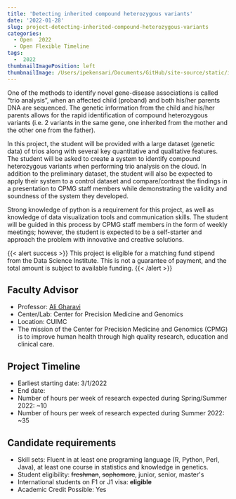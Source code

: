 ```yaml
---
title: 'Detecting inherited compound heterozygous variants'
date: '2022-01-28'
slug: project-detecting-inherited-compound-heterozygous-variants
categories:
  - Open  2022 
  - Open Flexible Timeline
tags:
  -  2022
thumbnailImagePosition: left
thumbnailImage: /Users/ipekensari/Documents/GitHub/site-source/static/img/construction.png
---
```

One of the methods to identify novel gene-disease associations is called “trio analysis”, when an affected child (proband) and both his/her parents DNA are sequenced. The genetic information from the child and his/her parents allows for the rapid identification of compound heterozygous variants (i.e. 2 variants in the same gene, one inherited from the mother and the other one from the father).

<!--more-->


In this project, the student will be provided with a large dataset (genetic data) of trios along with several key quantitative and qualitative features. The student will be asked to create a system to identify compound heterozygous variants when performing trio analysis on the cloud. In addition to the preliminary dataset, the student will also be expected to apply their system to a control dataset and compare/contrast the findings in a presentation to CPMG staff members while demonstrating the validity and soundness of the system they developed.

Strong knowledge of python is a requirement for this project, as well as knowledge of data visualization tools and communication skills. The student will be guided in this process by CPMG staff members in the form of weekly meetings; however, the student is expected to be a self-starter and approach the problem with innovative and creative solutions.

{{< alert success >}}
This project is eligible for a matching fund stipend from the Data Science Institute. This is not a guarantee of payment, and the total amount is subject to available funding.
{{< /alert >}}

## Faculty Advisor
+ Professor: [Ali Gharavi](http://columbiamedicine.org/cpmg/)
+ Center/Lab: Center for Precision Medicine and Genomics
+ Location: CUIMC
+ The mission of the Center for Precision Medicine and Genomics (CPMG) is to improve human health through high quality research, education and clinical care.

## Project Timeline
+ Earliest starting date: 3/1/2022
+ End date: 
+ Number of hours per week of research expected during Spring/Summer 2022: ~10
+ Number of hours per week of research expected during Summer 2022: ~35

## Candidate requirements
+ Skill sets: Fluent in at least one programing language (R, Python, Perl, Java), at least one course in statistics and knowledge in genetics.
+ Student eligibility: ~~freshman~~, ~~sophomore~~, junior, senior, master's
+ International students on F1 or J1 visa: **eligible**
+ Academic Credit Possible: Yes

